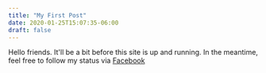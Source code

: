 ```yaml
---
title: "My First Post"
date: 2020-01-25T15:07:35-06:00
draft: false
---
```


Hello friends.  It'll be a bit before this site is up and running.
In the meantime, feel free to follow my status via [Facebook](https://www.facebook.com/groups/607627396679113/?ref=group_header)
